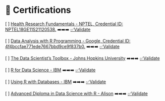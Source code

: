 # 📜 Certifications

[ ] [Health Research Fundamentals - NPTEL, Credential ID: NPTEL18GE11S21120538.](https://github.com/ROHITHKM92/ROHITH/assets/87298902/5c899138-0a0b-4940-a1e6-f03b8e4e9393) ➡️➡️➡️ [✅Validate](http://nptel.ac.in/noc/E_Certificate/noc18-ge11/NPTEL18GE11S211205381810036247.jpg)

[ ] [Data Analysis with R Programming - Google, Credential ID: 4f4bccfae771ede7667bbd9ce9f837b0.](https://github.com/ROHITHKM92/ROHITH/assets/87298902/e4c38e82-a884-443a-829f-af2d858bac6a) ➡️➡️➡️ [✅Validate](https://www.coursera.org/account/accomplishments/verify/K9C3LL5BGNYF)

[ ] [The Data Scientist’s Toolbox - Johns Hopkins University](https://github.com/ROHITHKM92/ROHITH/assets/87298902/df3a6ead-0371-49b6-8ac1-e135d1b3623d) ➡️➡️➡️ [
✅Validate](https://www.coursera.org/account/accomplishments/verify/9653462QHW3G)

[ ] [R for Data Science - IBM](https://github.com/ROHITHKM92/ROHITH/assets/87298902/92232f99-3d62-48a3-aaba-1c927a545484) ➡️➡️➡️ [✅Validate](https://courses.cognitiveclass.ai/certificates/122a6be9091448f2a5449a0c827430e7)

[ ] [Using R with Databases - IBM](https://github.com/ROHITHKM92/ROHITH/assets/87298902/d1093a45-ba06-41ba-8ec5-5911dec028eb) ➡️➡️➡️ [✅Validate](https://courses.cognitiveclass.ai/certificates/2108b386a6bd4ec59f61a16ae6ecbfcd)


[ ] [Advanced Diploma in Data Science with R - Alison](https://alison.com/certification/check/$2y$10$YlRUF9.LDAqehXnlOEsA.7lVWR1mngIkoiYTsj3y5F64GM9.hfqe) ➡️➡️➡️ [✅Validate](https://alison.com/certification/check/$2y$10$YlRUF9.LDAqehXnlOEsA.7lVWR1mngIkoiYTsj3y5F64GM9.hfqe)
